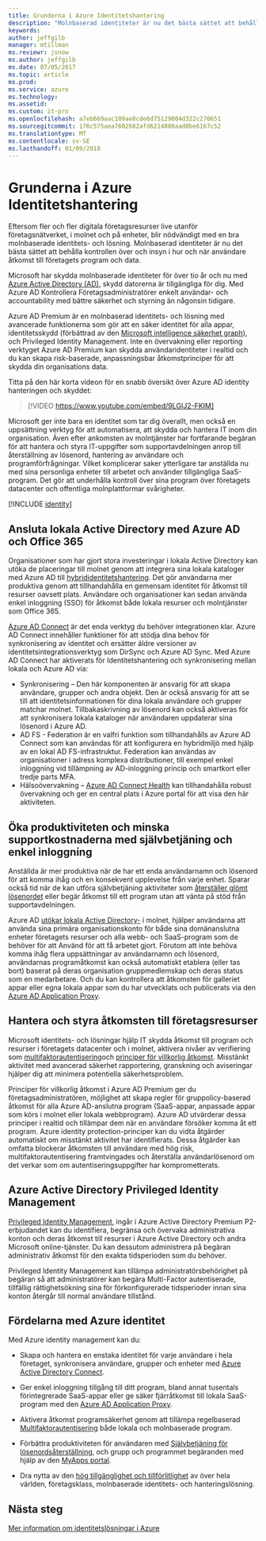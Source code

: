 ```yaml
---
title: Grunderna i Azure Identitetshantering
description: "Molnbaserad identiteter är nu det bästa sättet att behålla kontrollen över och insyn i hur och när användare åtkomst till företagets program och data."
keywords: 
author: jeffgilb
manager: mtillman
ms.reviewr: jsnow
ms.author: jeffgilb
ms.date: 07/05/2017
ms.topic: article
ms.prod: 
ms.service: azure
ms.technology: 
ms.assetid: 
ms.custom: it-pro
ms.openlocfilehash: a7eb669aac109ae8cde6d75129004d322c270651
ms.sourcegitcommit: 176c575aea7602682afd6214880aad0be6167c52
ms.translationtype: MT
ms.contentlocale: sv-SE
ms.lasthandoff: 01/09/2018
---
```

# <a name="fundamentals-of-azure-identity-management"></a>Grunderna i Azure Identitetshantering

Eftersom fler och fler digitala företagsresurser live utanför företagsnätverket, i molnet och på enheter, blir nödvändigt med en bra molnbaserade identitets- och lösning. Molnbaserad identiteter är nu det bästa sättet att behålla kontrollen över och insyn i hur och när användare åtkomst till företagets program och data.

Microsoft har skydda molnbaserade identiteter för över tio år och nu med [Azure Active Directory (AD)](https://docs.microsoft.com/azure/active-directory/active-directory-editions), skydd datorerna är tillgängliga för dig. Med Azure AD Kontrollera Företagsadministratörer enkelt användar- och accountability med bättre säkerhet och styrning än någonsin tidigare.

Azure AD Premium är en molnbaserad identitets- och lösning med avancerade funktionerna som gör att en säker identitet för alla appar, identitetsskydd (förbättrad av den [Microsoft intelligence säkerhet graph](https://www.microsoft.com/en-us/security/intelligence)), och Privileged Identity Management. Inte en övervakning eller reporting verktyget Azure AD Premium kan skydda användaridentiteter i realtid och du kan skapa risk-baserade, anpassningsbar åtkomstprinciper för att skydda din organisations data.

Titta på den här korta videon för en snabb översikt över Azure AD identity hanteringen och skyddet:
>[!VIDEO https://www.youtube.com/embed/9LGIJ2-FKIM]

Microsoft ger inte bara en identitet som tar dig överallt, men också en uppsättning verktyg för att automatisera, att skydda och hantera IT inom din organisation. Även efter ankomsten av molntjänster har fortfarande begäran för att hantera och styra IT-uppgifter som supportavdelningen anrop till återställning av lösenord, hantering av användare och programförfrågningar. Vilket komplicerar saker ytterligare tar anställda nu med sina personliga enheter till arbetet och använder tillgängliga SaaS-program. Det gör att underhålla kontroll över sina program över företagets datacenter och offentliga molnplattformar svårigheter.

[!INCLUDE [identity](../../includes/azure-ad-licenses.md)]

## <a name="connect-on-premises-active-directory-with-azure-ad-and-office-365"></a>Ansluta lokala Active Directory med Azure AD och Office 365
Organisationer som har gjort stora investeringar i lokala Active Directory kan utöka de placeringar till molnet genom att integrera sina lokala kataloger med Azure AD till [hybrididentitetshantering](https://docs.microsoft.com/azure/active-directory/active-directory-hybrid-identity-design-considerations-overview). Det gör användarna mer produktiva genom att tillhandahålla en gemensam identitet för åtkomst till resurser oavsett plats. Användare och organisationer kan sedan använda enkel inloggning (SSO) för åtkomst både lokala resurser och molntjänster som Office 365.

[Azure AD Connect](https://docs.microsoft.com/azure/active-directory/connect/active-directory-aadconnect) är det enda verktyg du behöver integrationen klar. Azure AD Connect innehåller funktioner för att stödja dina behov för synkronisering av identitet och ersätter äldre versioner av identitetsintegrationsverktyg som DirSync och Azure AD Sync. Med Azure AD Connect har aktiverats för Identitetshantering och synkronisering mellan lokala och Azure AD via:

- Synkronisering – Den här komponenten är ansvarig för att skapa användare, grupper och andra objekt. Den är också ansvarig för att se till att identitetsinformationen för dina lokala användare och grupper matchar molnet. Tillbakaskrivning av lösenord kan också aktiveras för att synkronisera lokala kataloger när användaren uppdaterar sina lösenord i Azure AD.
- AD FS - Federation är en valfri funktion som tillhandahålls av Azure AD Connect som kan användas för att konfigurera en hybridmiljö med hjälp av en lokal AD FS-infrastruktur. Federation kan användas av organisationer i adress komplexa distributioner, till exempel enkel inloggning vid tillämpning av AD-inloggning princip och smartkort eller tredje parts MFA.
- Hälsoövervakning – [Azure AD Connect Health](https://docs.microsoft.com/azure/active-directory/connect-health/active-directory-aadconnect-health) kan tillhandahålla robust övervakning och ger en central plats i Azure portal för att visa den här aktiviteten.

## <a name="increase-productivity-and-reduce-helpdesk-costs-with-self-service-and-single-sign-on-experiences"></a>Öka produktiviteten och minska supportkostnaderna med självbetjäning och enkel inloggning

Anställda är mer produktiva när de har ett enda användarnamn och lösenord för att komma ihåg och en konsekvent upplevelse från varje enhet. Sparar också tid när de kan utföra självbetjäning aktiviteter som [återställer glömt lösenordet](https://docs.microsoft.com/azure/active-directory/active-directory-passwords) eller begär åtkomst till ett program utan att vänta på stöd från supportavdelningen.

Azure AD [utökar lokala Active Directory-](https://docs.microsoft.com/azure/active-directory/connect/active-directory-aadconnect) i molnet, hjälper användarna att använda sina primära organisationskonto för både sina domänanslutna enheter företagets resurser och alla webb- och SaaS-program som de behöver för att Använd för att få arbetet gjort. Förutom att inte behöva komma ihåg flera uppsättningar av användarnamn och lösenord, användarnas programåtkomst kan också automatiskt etablera (eller tas bort) baserat på deras organisation gruppmedlemskap och deras status som en medarbetare. Och du kan kontrollera att åtkomsten för galleriet appar eller egna lokala appar som du har utvecklats och publicerats via den [Azure AD Application Proxy](https://docs.microsoft.com/azure/active-directory/active-directory-application-proxy-get-started).

## <a name="manage-and-control-access-to-corporate-resources"></a>Hantera och styra åtkomsten till företagsresurser
Microsoft identitets- och lösningar hjälp IT skydda åtkomst till program och resurser i företagets datacenter och i molnet, aktivera nivåer av verifiering som [multifaktorautentisering](https://docs.microsoft.com/azure/multi-factor-authentication/multi-factor-authentication-whats-next)och [principer för villkorlig åtkomst](https://docs.microsoft.com/azure/active-directory/active-directory-conditional-access-azure-portal). Misstänkt aktivitet med avancerad säkerhet rapportering, granskning och aviseringar hjälper dig att minimera potentiella säkerhetsproblem.

Principer för villkorlig åtkomst i Azure AD Premium ger du företagsadministratören, möjlighet att skapa regler för gruppolicy-baserad åtkomst för alla Azure AD-anslutna program (SaaS-appar, anpassade appar som körs i molnet eller lokala webbprogram). Azure AD utvärderar dessa principer i realtid och tillämpar dem när en användare försöker komma åt ett program. Azure identity protection-principer kan du vidta åtgärder automatiskt om misstänkt aktivitet har identifierats. Dessa åtgärder kan omfatta blockerar åtkomsten till användare med hög risk, multifaktorautentisering framtvingades och återställa användarlösenord om det verkar som om autentiseringsuppgifter har komprometterats.


## <a name="azure-active-directory-privileged-identity-management"></a>Azure Active Directory Privileged Identity Management

[Privileged Identity Management](https://docs.microsoft.com/azure/active-directory/active-directory-privileged-identity-management-getting-started), ingår i Azure Active Directory Premium P2-erbjudandet kan du identifiera, begränsa och övervaka administrativa konton och deras åtkomst till resurser i Azure Active Directory och andra Microsoft online-tjänster. Du kan dessutom administrera på begäran administrativ åtkomst för den exakta tidsperioden som du behöver.

Privileged Identity Management kan tillämpa administratörsbehörighet på begäran så att administratörer kan begära Multi-Factor autentiserade, tillfällig rättighetsökning sina för förkonfigurerade tidsperioder innan sina konton återgår till normal användare tillstånd.

## <a name="benefits-of-azure-identity"></a>Fördelarna med Azure identitet

Med Azure identity management kan du:

-   Skapa och hantera en enstaka identitet för varje användare i hela företaget, synkronisera användare, grupper och enheter med [Azure Active Directory Connect](https://docs.microsoft.com/azure/active-directory/connect/active-directory-aadconnect).

-   Ger enkel inloggning tillgång till ditt program, bland annat tusentals förintegrerade SaaS-appar eller ge säker fjärråtkomst till lokala SaaS-program med den [Azure AD Application Proxy](https://docs.microsoft.com/azure/active-directory/active-directory-application-proxy-get-started).

-   Aktivera åtkomst programsäkerhet genom att tillämpa regelbaserad [Multifaktorautentisering](https://docs.microsoft.com/azure/multi-factor-authentication/multi-factor-authentication-whats-next) både lokala och molnbaserade program.

-   Förbättra produktiviteten för användaren med [Självbetjäning för lösenordsåterställning](https://docs.microsoft.com/azure/active-directory/active-directory-passwords), och grupp och programmet begäranden med hjälp av den [MyApps portal](https://docs.microsoft.com/azure/active-directory/active-directory-saas-access-panel-user-help).

-   Dra nytta av den [hög tillgänglighet och tillförlitlighet](https://docs.microsoft.com/azure/architecture/resiliency/high-availability-azure-applications) av över hela världen, företagsklass, molnbaserade identitets- och hanteringslösning.

## <a name="next-steps"></a>Nästa steg
[Mer information om identitetslösningar i Azure](https://docs.microsoft.com/azure/active-directory/understand-azure-identity-solutions)